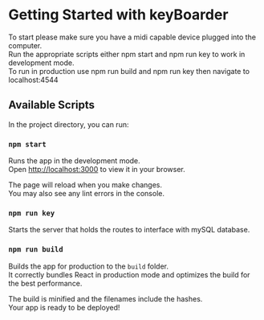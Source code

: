 # Getting Started with keyBoarder

To start please make sure you have a midi capable device plugged into the computer. \
Run the appropriate scripts either npm start and npm run key to work in development mode. \
To run in production use npm run build and npm run key then navigate to localhost:4544

## Available Scripts

In the project directory, you can run:

### `npm start`

Runs the app in the development mode.\
Open [http://localhost:3000](http://localhost:3000) to view it in your browser.

The page will reload when you make changes.\
You may also see any lint errors in the console.

### `npm run key`

Starts the server that holds the routes to interface with mySQL database.

### `npm run build`

Builds the app for production to the `build` folder.\
It correctly bundles React in production mode and optimizes the build for the best performance.

The build is minified and the filenames include the hashes.\
Your app is ready to be deployed!
